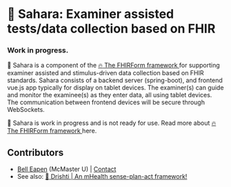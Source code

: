# :open_hands: Sahara: Examiner assisted tests/data collection based on FHIR

### Work in progress.

:open_hands: Sahara is a component of the  [:fire: The FHIRForm framework ](https://github.com/E-Health/fhirform) for supporting examiner assisted and stimulus-driven data collection based on FHIR standards. Sahara consists of a backend server (spring-boot), and frontend vue.js app typically for display on tablet devices. The examiner(s) can guide and monitor the examinee(s) as they enter data, all using tablet devices. The communication between frontend devices will be secure through WebSockets.  

:open_hands: Sahara is work in progress and is not ready for use. Read more about  [:fire: The FHIRForm framework ](https://github.com/E-Health/fhirform) here. 

## Contributors
* [Bell Eapen](https://nuchange.ca) (McMaster U) |  [Contact](https://nuchange.ca/contact)
* See also: [:eyes: Drishti | An mHealth sense-plan-act framework!](https://github.com/E-Health/drishti)

